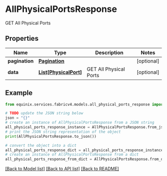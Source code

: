 # AllPhysicalPortsResponse

GET All Physical Ports

## Properties

Name | Type | Description | Notes
------------ | ------------- | ------------- | -------------
**pagination** | [**Pagination**](Pagination.md) |  | [optional] 
**data** | [**List[PhysicalPort]**](PhysicalPort.md) | GET All Physical Ports | [optional] 

## Example

```python
from equinix.services.fabricv4.models.all_physical_ports_response import AllPhysicalPortsResponse

# TODO update the JSON string below
json = "{}"
# create an instance of AllPhysicalPortsResponse from a JSON string
all_physical_ports_response_instance = AllPhysicalPortsResponse.from_json(json)
# print the JSON string representation of the object
print(AllPhysicalPortsResponse.to_json())

# convert the object into a dict
all_physical_ports_response_dict = all_physical_ports_response_instance.to_dict()
# create an instance of AllPhysicalPortsResponse from a dict
all_physical_ports_response_from_dict = AllPhysicalPortsResponse.from_dict(all_physical_ports_response_dict)
```
[[Back to Model list]](../README.md#documentation-for-models) [[Back to API list]](../README.md#documentation-for-api-endpoints) [[Back to README]](../README.md)



